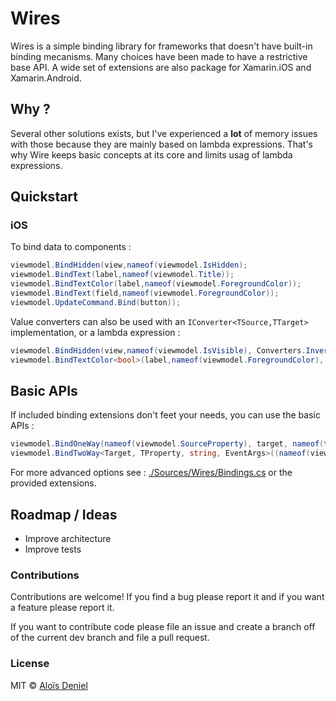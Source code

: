 # Wires

Wires is a simple binding library for frameworks that doesn't have built-in binding mecanisms. Many choices have been made to have a restrictive base API. A wide set of extensions are also package for Xamarin.iOS and Xamarin.Android.

## Why ?

Several other solutions exists, but I've experienced a **lot** of memory issues with those because they are mainly based on lambda expressions. That's why Wire keeps basic concepts at its core and limits usag of lambda expressions.

## Quickstart

### iOS

To bind data to components :

```csharp
viewmodel.BindHidden(view,nameof(viewmodel.IsHidden);
viewmodel.BindText(label,nameof(viewmodel.Title));
viewmodel.BindTextColor(label,nameof(viewmodel.ForegroundColor));
viewmodel.BindText(field,nameof(viewmodel.ForegroundColor));
viewmodel.UpdateCommand.Bind(button));
```

Value converters can also be used with an `IConverter<TSource,TTarget>` implementation, or a lambda expression :

```csharp
viewmodel.BindHidden(view,nameof(viewmodel.IsVisible), Converters.Invert);
viewmodel.BindTextColor<bool>(label,nameof(viewmodel.ForegroundColor), x => x ? UIColor.Green : UIColor.Red);
```

## Basic APIs

If included binding extensions don't feet your needs, you can use the basic APIs :

```csharp
viewmodel.BindOneWay(nameof(viewmodel.SourceProperty), target, nameof(target.TargetProperty), converter);
viewmodel.BindTwoWay<Target, TProperty, string, EventArgs>((nameof(viewmodel.SourceProperty), target, nameof(target.TargetProperty), converter);
```

For more advanced options see : [./Sources/Wires/Bindings.cs](./Sources/Wires/Bindings.cs) or the provided extensions.

## Roadmap / Ideas

* Improve architecture
* Improve tests

### Contributions

Contributions are welcome! If you find a bug please report it and if you want a feature please report it.

If you want to contribute code please file an issue and create a branch off of the current dev branch and file a pull request.

### License

MIT © [Aloïs Deniel](http://aloisdeniel.github.io)